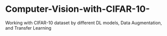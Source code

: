 # Computer-Vision-with-CIFAR-10-
Working with CIFAR-10  dataset by different DL models, Data Augmentation, and Transfer Learning
